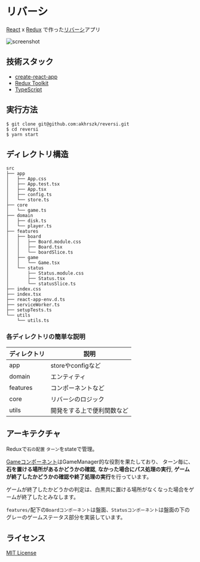 # リバーシ

[React](https://ja.reactjs.org/) x [Redux](https://redux.js.org/)
で作った[リバーシ](https://en.wikipedia.org/wiki/Reversi)アプリ

![screenshot](https://github.com/akhrszk/reversi/blob/images/screenshot.png)

## 技術スタック

* [create-react-app](https://github.com/facebook/create-react-app)
* [Redux Toolkit](https://redux-toolkit.js.org/)
* [TypeScript](https://www.typescriptlang.org/)

## 実行方法

```
$ git clone git@github.com:akhrszk/reversi.git
$ cd reversi
$ yarn start
```

## ディレクトリ構造

```
src
├── app
│   ├── App.css
│   ├── App.test.tsx
│   ├── App.tsx
│   ├── config.ts
│   └── store.ts
├── core
│   └── game.ts
├── domain
│   ├── disk.ts
│   └── player.ts
├── features
│   ├── board
│   │   ├── Board.module.css
│   │   ├── Board.tsx
│   │   └── boardSlice.ts
│   ├── game
│   │   └── Game.tsx
│   └── status
│       ├── Status.module.css
│       ├── Status.tsx
│       └── statusSlice.ts
├── index.css
├── index.tsx
├── react-app-env.d.ts
├── serviceWorker.ts
├── setupTests.ts
└── utils
    └── utils.ts
```

### 各ディレクトリの簡単な説明

ディレクトリ|説明
---|---
app|storeやconfigなど
domain|エンティティ
features|コンポーネントなど
core|リバーシのロジック
utils|開発をする上で便利関数など

## アーキテクチャ

Reduxで`石の配置` `ターン`をstateで管理。

[Gameコンポーネント](https://github.com/akhrszk/reversi/blob/master/src/features/game/Game.tsx)はGameManager的な役割を果たしており、
ターン毎に、**石を置ける場所があるかどうかの確認**, **なかった場合にパス処理の実行**, **ゲームが終了したかどうかの確認や終了処理の実行**を行っています。

ゲームが終了したかどうかの判定は、白黒共に置ける場所がなくなった場合をゲームが終了したとみなします。

`features/`配下の`Boardコンポーネント`は盤面、`Statusコンポーネント`は盤面の下のグレーのゲームステータス部分を実装しています。

## ライセンス

[MIT License](https://github.com/akhrszk/reversi/blob/master/LICENSE)
